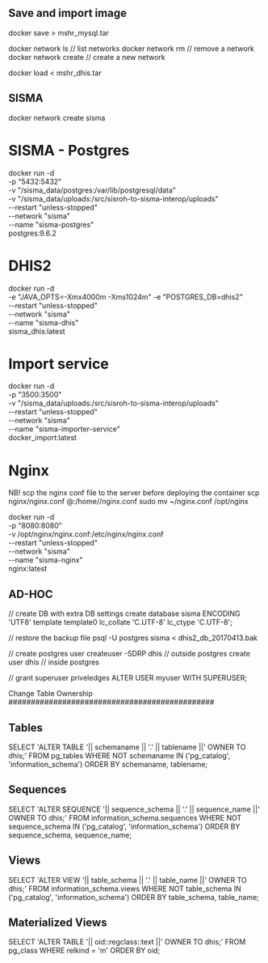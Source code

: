 
Save and import image
---------------------------------------

docker save <image-name> > mshr_mysql.tar

docker network ls // list networks
docker network rm <networkID> // remove a network
docker network create <network-name> // create a new network

docker load < mshr_dhis.tar



SISMA
---------------------------------------

docker network create sisma

# SISMA - Postgres
docker run -d \
-p "5432:5432" \
-v "/sisma_data/postgres:/var/lib/postgresql/data" \
-v "/sisma_data/uploads:/src/sisroh-to-sisma-interop/uploads" \
--restart "unless-stopped" \
--network "sisma" \
--name "sisma-postgres" \
postgres:9.6.2

# DHIS2
docker run -d \
-e "JAVA_OPTS=-Xmx4000m -Xms1024m" -e "POSTGRES_DB=dhis2" \
--restart "unless-stopped" \
--network "sisma" \
--name "sisma-dhis" \
sisma_dhis:latest

# Import service
docker run -d \
-p "3500:3500" \
-v "/sisma_data/uploads:/src/sisroh-to-sisma-interop/uploads" \
--restart "unless-stopped" \
--network "sisma" \
--name "sisma-importer-service" \
docker_import:latest

# Nginx
NB! scp the nginx conf file to the server before deploying the container
scp nginx/nginx.conf <username>@<serverIP>:/home/<username>/nginx.conf
sudo mv ~/nginx.conf /opt/nginx

docker run -d \
-p "8080:8080" \
-v /opt/nginx/nginx.conf:/etc/nginx/nginx.conf \
--restart "unless-stopped" \
--network "sisma" \
--name "sisma-nginx" \
nginx:latest




AD-HOC
-------------------------
// create DB with extra DB settings
create database sisma ENCODING 'UTF8' template template0 lc_collate 'C.UTF-8' lc_ctype 'C.UTF-8';

// restore the backup file
psql -U postgres sisma < dhis2_db_20170413.bak

// create postgres user
createuser -SDRP dhis // outside postgres
create user dhis // inside postgres

// grant superuser priveledges
ALTER USER myuser WITH SUPERUSER;

Change Table Ownership
##############################################

Tables
---------
SELECT 'ALTER TABLE '|| schemaname || '.' || tablename ||' OWNER TO dhis;'  FROM pg_tables  WHERE NOT schemaname IN ('pg_catalog', 'information_schema') ORDER BY schemaname, tablename;

Sequences
---------
SELECT 'ALTER SEQUENCE '|| sequence_schema || '.' || sequence_name ||' OWNER TO dhis;'
FROM information_schema.sequences WHERE NOT sequence_schema IN ('pg_catalog', 'information_schema')
ORDER BY sequence_schema, sequence_name;

Views
---------
SELECT 'ALTER VIEW '|| table_schema || '.' || table_name ||' OWNER TO dhis;'
FROM information_schema.views WHERE NOT table_schema IN ('pg_catalog', 'information_schema')
ORDER BY table_schema, table_name;

Materialized Views
------------------
SELECT 'ALTER TABLE '|| oid::regclass::text ||' OWNER TO dhis;'
FROM pg_class WHERE relkind = 'm'
ORDER BY oid;
